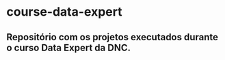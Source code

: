 # course-data-expert

## Repositório com os projetos executados durante o curso Data Expert da DNC.
